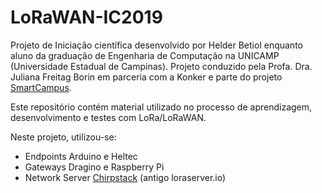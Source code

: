# LoRaWAN-IC2019

Projeto de Iniciação científica desenvolvido por Helder Betiol enquanto aluno da graduação de Engenharia de Computação na UNICAMP (Universidade Estadual de Campinas). Projeto conduzido pela Profa. Dra. Juliana Freitag Borin em parceria com a Konker e parte do projeto [SmartCampus](https://smartcampus.prefeitura.unicamp.br).

Este repositório contém material utilizado no processo de aprendizagem, desenvolvimento e testes com LoRa/LoRaWAN. 

Neste projeto, utilizou-se:
- Endpoints Arduino e Heltec
- Gateways Dragino e Raspberry Pi
- Network Server [Chirpstack](https://www.chirpstack.io) (antigo loraserver.io)